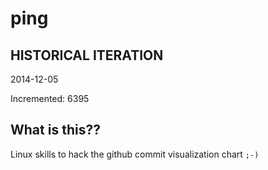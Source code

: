 # ping

## HISTORICAL ITERATION
2014-12-05

Incremented: 6395

## What is this?? 
Linux skills to hack the github commit visualization chart `;-)`
